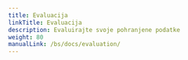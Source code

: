 ```yaml
---
title: Evaluacija
linkTitle: Evaluacija
description: Evaluirajte svoje pohranjene podatke
weight: 80
manualLink: /bs/docs/evaluation/
---
```

<script>
  window.location.href = "/bs/docs/evaluation/";
</script>
